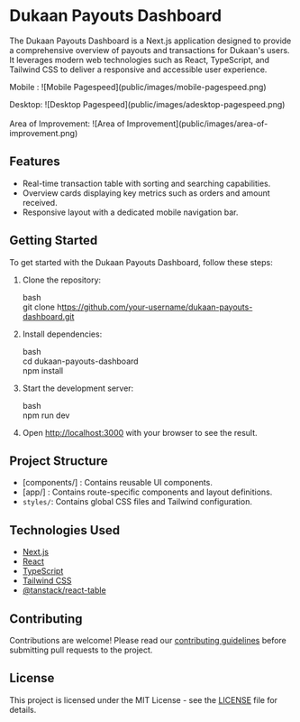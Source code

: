 # Dukaan Payouts Dashboard

The Dukaan Payouts Dashboard is a Next.js application designed to provide a comprehensive overview of payouts and transactions for Dukaan's users. It leverages modern web technologies such as React, TypeScript, and Tailwind CSS to deliver a responsive and accessible user experience.

Mobile : !\[Mobile Pagespeed\](public/images/mobile-pagespeed.png)

Desktop: !\[Desktop Pagespeed\](public/images/adesktop-pagespeed.png)\
\
Area of Improvement: !\[Area of Improvement\](public/images/area-of-improvement.png)

## Features

- Real-time transaction table with sorting and searching capabilities.
- Overview cards displaying key metrics such as orders and amount received.
- Responsive layout with a dedicated mobile navigation bar.

## Getting Started

To get started with the Dukaan Payouts Dashboard, follow these steps:

1. Clone the repository:

   bash\
   git clone h[ttps://github.com/your-username/dukaan-payouts-dashboard.git](https://github.com/your-username/dukaan-payouts-dashboard.git)

2. Install dependencies:

   bash\
   cd dukaan-payouts-dashboard\
   npm install

3. Start the development server:

   bash\
   npm run dev

4. Open <http://localhost:3000> with your browser to see the result.

## Project Structure

- \[components/\] : Contains reusable UI components.
- \[app/\] : Contains route-specific components and layout definitions.
- `styles/`: Contains global CSS files and Tailwind configuration.

## Technologies Used

- [Next.js](https://nextjs.org/)
- [React](https://reactjs.org/)
- [TypeScript](https://www.typescriptlang.org/)
- [Tailwind CSS](https://tailwindcss.com/)
- [@tanstack/react-table](https://tanstack.com/table/v8)

## Contributing

Contributions are welcome! Please read our [contributing guidelines](CONTRIBUTING.md) before submitting pull requests to the project.

## License

This project is licensed under the MIT License - see the [LICENSE](LICENSE) file for details.